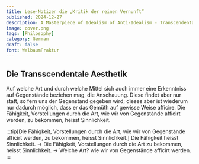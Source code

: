 ```yaml
---
title: Lese-Notizen die „Kritik der reinen Vernunft“
published: 2024-12-27
description: A Masterpiece of Idealism of Anti-Idealism - Transcendental Idealism
image: cover.png
tags: [Philosophy]
category: German
draft: false 
font: WalbaumFraktur
---
```


Die Transscendentale Aesthetik
------------------------------

Auf welche Art und durch welche Mittel sich auch immer eine Erkenntniss auf Gegenstände beziehen mag, die Anschauung. Diese findet aber nur statt, so fern uns der Gegenstand gegeben wird; dieses aber ist wiederum nur dadurch möglich, dass er das Gemüth auf gewisse Weise  afficire. Die Fähigkeit, Vorstellungen durch die Art, wie wir von Gegenstände afficirt werden, zu bekommen, heisst Sinnlichkeit. 

:::tip[Die Fähigkeit, Vorstellungen durch die Art, wie wir von Gegenstände afficirt werden, zu bekommen, heisst Sinnlichkeit.]
Die Fähigkeit heisst Sinnlichkeit. -> Die Fähigkeit, Vorstellungen durch die Art zu bekommen, heisst Sinnlichkeit. -> Welche Art? wie wir von Gegenstände afficirt werden.
:::

